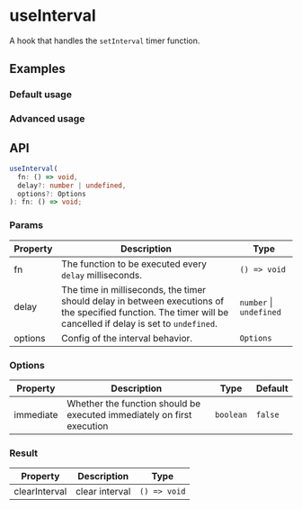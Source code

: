 # useInterval

A hook that handles the `setInterval` timer function.

## Examples

### Default usage

<code src="./demo/demo1.tsx"></code>

### Advanced usage

<code src="./demo/demo2.tsx"></code>

## API

```typescript
useInterval(
  fn: () => void,
  delay?: number | undefined,
  options?: Options
): fn: () => void;
```

### Params

| Property | Description                                                                                                                                                   | Type                    |
| -------- | ------------------------------------------------------------------------------------------------------------------------------------------------------------- | ----------------------- |
| fn       | The function to be executed every `delay` milliseconds.                                                                                                       | `() => void`            |
| delay    | The time in milliseconds, the timer should delay in between executions of the specified function. The timer will be cancelled if delay is set to `undefined`. | `number` \| `undefined` |
| options  | Config of the interval behavior.                                                                                                                              | `Options`               |

### Options

| Property  | Description                                                            | Type      | Default |
| --------- | ---------------------------------------------------------------------- | --------- | ------- |
| immediate | Whether the function should be executed immediately on first execution | `boolean` | `false` |

### Result

| Property      | Description    | Type         |
| ------------- | -------------- | ------------ |
| clearInterval | clear interval | `() => void` |

